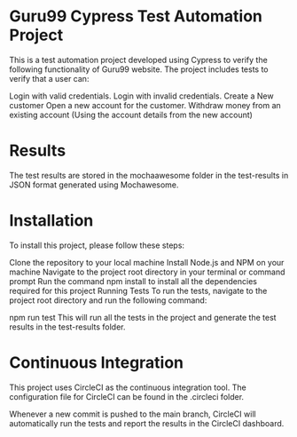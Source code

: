 # Guru99 Cypress Test Automation Project

This is a test automation project developed using Cypress to verify the following functionality of Guru99 website. The project includes tests to verify that a user can:

Login with valid credentials.
Login with invalid credentials.
Create a New customer
Open a new account for the customer.
Withdraw money from an existing account (Using the account details from the new account)

# Results

The test results are stored in the mochaawesome folder in the test-results in JSON format generated using Mochawesome.

# Installation

To install this project, please follow these steps:

Clone the repository to your local machine
Install Node.js and NPM on your machine
Navigate to the project root directory in your terminal or command prompt
Run the command npm install to install all the dependencies required for this project
Running Tests
To run the tests, navigate to the project root directory and run the following command:

npm run test
This will run all the tests in the project and generate the test results in the test-results folder.

# Continuous Integration

This project uses CircleCI as the continuous integration tool. The configuration file for CircleCI can be found in the .circleci folder.

Whenever a new commit is pushed to the main branch, CircleCI will automatically run the tests and report the results in the CircleCI dashboard.
